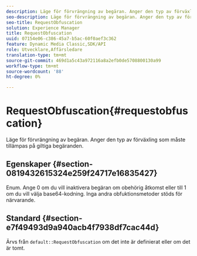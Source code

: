 ```yaml
---
description: Läge för förvrängning av begäran. Anger den typ av förväxling som måste tillämpas på giltiga begäranden.
seo-description: Läge för förvrängning av begäran. Anger den typ av förväxling som måste tillämpas på giltiga begäranden.
seo-title: RequestObfuscation
solution: Experience Manager
title: RequestObfuscation
uuid: 07154e06-c386-45a7-b5ac-60f0aef3c362
feature: Dynamic Media Classic,SDK/API
role: Utvecklare,Affärsledare
translation-type: tm+mt
source-git-commit: 469d1a5c43a972116a8a2efb0de5708800130a99
workflow-type: tm+mt
source-wordcount: '88'
ht-degree: 0%

---
```



# RequestObfuscation{#requestobfuscation}

Läge för förvrängning av begäran. Anger den typ av förväxling som måste tillämpas på giltiga begäranden.

## Egenskaper {#section-0819432615324e259f24717e16835427}

Enum. Ange 0 om du vill inaktivera begäran om obehörig åtkomst eller till 1 om du vill välja base64-kodning. Inga andra obfuktionsmetoder stöds för närvarande.

## Standard {#section-e7f49493d9a940acb4f7938df7cac44d}

Ärvs från `default::RequestObfuscation` om det inte är definierat eller om det är tomt.

